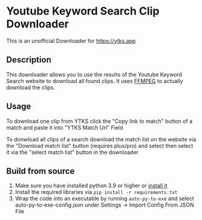 # Youtube Keyword Search Clip Downloader
This is an unofficial Downloader for https://ytks.app

## Description

This downloader allows you to use the results of the Youtube Keyword Search website to download all found clips.
It uses [FFMPEG](https://ffmpeg.org/) to actually download the clips.
## Usage

To download one clip from YTKS click the "Copy link to match" button of a match and paste it into "YTKS Match Url" Field

To donwload all clips of a search download the match list on the website via the "Download match list" button (requires plus/pro) and select then select it via the "select match list" button in the downloader  

## Build from source

1. Make sure you have installed python 3.9 or higher or [install it](https://www.python.org/downloads/)
2. Install the required libraries via ``pip install -r requirements.txt``
3. Wrap the code into an executable by running ``auto-py-to-exe`` and select auto-py-to-exe-config.json under Settings -> Import Config From JSON File
